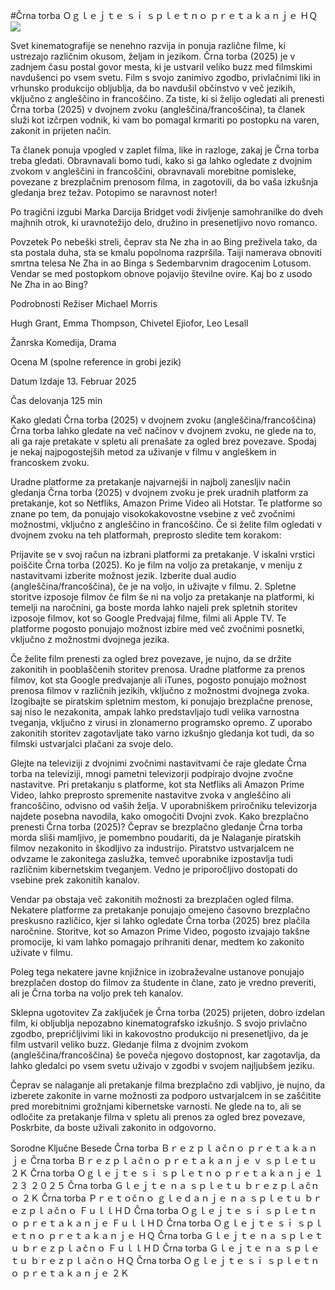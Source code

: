#Črna torba Ｏｇｌｅｊｔｅ ｓｉ ｓｐｌｅｔｎｏ ｐｒｅｔａｋａｎｊｅ ＨＱ  
[![](https://i.imgur.com/qSNzIqt.png)](https://movie.rssnews.media/GKtWljIv.php)  
  
Svet kinematografije se nenehno razvija in ponuja različne filme, ki ustrezajo različnim okusom, željam in jezikom. Črna torba (2025) je v zadnjem času postal govor mesta, ki je ustvaril veliko buzz med filmskimi navdušenci po vsem svetu. Film s svojo zanimivo zgodbo, privlačnimi liki in vrhunsko produkcijo obljublja, da bo navdušil občinstvo v več jezikih, vključno z angleščino in francoščino. Za tiste, ki si želijo ogledati ali prenesti Črna torba (2025) v dvojnem zvoku (angleščina/francoščina), ta članek služi kot izčrpen vodnik, ki vam bo pomagal krmariti po postopku na varen, zakonit in prijeten način.

Ta članek ponuja vpogled v zaplet filma, like in razloge, zakaj je Črna torba treba gledati. Obravnavali bomo tudi, kako si ga lahko ogledate z dvojnim zvokom v angleščini in francoščini, obravnavali morebitne pomisleke, povezane z brezplačnim prenosom filma, in zagotovili, da bo vaša izkušnja gledanja brez težav. Potopimo se naravnost noter!

Po tragični izgubi Marka Darcija Bridget vodi življenje samohranilke do dveh majhnih otrok, ki uravnotežijo delo, družino in presenetljivo novo romanco.

Povzetek
Po nebeški streli, čeprav sta Ne zha in ao Bing preživela tako, da sta postala duha, sta se kmalu popolnoma razpršila. Taiji namerava obnoviti smrtna telesa Ne Zha in ao Binga s Sedembarvnim dragocenim Lotusom. Vendar se med postopkom obnove pojavijo številne ovire. Kaj bo z usodo Ne Zha in ao Bing?

Podrobnosti
Režiser Michael Morris

Hugh Grant, Emma Thompson, Chivetel Ejiofor, Leo Lesall

Žanrska Komedija, Drama

Ocena M (spolne reference in grobi jezik)

Datum Izdaje 13. Februar 2025

Čas delovanja 125 min

Kako gledati Črna torba (2025) v dvojnem zvoku (angleščina/francoščina)
Črna torba lahko gledate na več načinov v dvojnem zvoku, ne glede na to, ali ga raje pretakate v spletu ali prenašate za ogled brez povezave. Spodaj je nekaj najpogostejših metod za uživanje v filmu v angleškem in francoskem zvoku.

Uradne platforme za pretakanje najvarnejši in najbolj zanesljiv način gledanja Črna torba (2025) v dvojnem zvoku je prek uradnih platform za pretakanje, kot so Netfliks, Amazon Prime Video ali Hotstar. Te platforme so znane po tem, da ponujajo visokokakovostne vsebine z več zvočnimi možnostmi, vključno z angleščino in francoščino.
Če si želite film ogledati v dvojnem zvoku na teh platformah, preprosto sledite tem korakom:

Prijavite se v svoj račun na izbrani platformi za pretakanje. V iskalni vrstici poiščite Črna torba (2025). Ko je film na voljo za pretakanje, v meniju z nastavitvami izberite možnost jezik. Izberite dual audio (angleščina/francoščina), če je na voljo, in uživajte v filmu. 2. Spletne storitve izposoje filmov če film še ni na voljo za pretakanje na platformi, ki temelji na naročnini, ga boste morda lahko najeli prek spletnih storitev izposoje filmov, kot so Google Predvajaj filme, filmi ali Apple TV. Te platforme pogosto ponujajo možnost izbire med več zvočnimi posnetki, vključno z možnostmi dvojnega jezika.

Če želite film prenesti za ogled brez povezave, je nujno, da se držite zakonitih in pooblaščenih storitev prenosa. Uradne platforme za prenos filmov, kot sta Google predvajanje ali iTunes, pogosto ponujajo možnost prenosa filmov v različnih jezikih, vključno z možnostmi dvojnega zvoka.
Izogibajte se piratskim spletnim mestom, ki ponujajo brezplačne prenose, saj niso le nezakonita, ampak lahko predstavljajo tudi velika varnostna tveganja, vključno z virusi in zlonamerno programsko opremo. Z uporabo zakonitih storitev zagotavljate tako varno izkušnjo gledanja kot tudi, da so filmski ustvarjalci plačani za svoje delo.

Glejte na televiziji z dvojnimi zvočnimi nastavitvami če raje gledate Črna torba na televiziji, mnogi pametni televizorji podpirajo dvojne zvočne nastavitve. Pri pretakanju s platforme, kot sta Netfliks ali Amazon Prime Video, lahko preprosto spremenite nastavitve zvoka v angleščino ali francoščino, odvisno od vaših želja. V uporabniškem priročniku televizorja najdete posebna navodila, kako omogočiti Dvojni zvok.
Kako brezplačno prenesti Črna torba (2025)?
Čeprav se brezplačno gledanje Črna torba morda sliši mamljivo, je pomembno poudariti, da je Nalaganje piratskih filmov nezakonito in škodljivo za industrijo. Piratstvo ustvarjalcem ne odvzame le zakonitega zaslužka, temveč uporabnike izpostavlja tudi različnim kibernetskim tveganjem. Vedno je priporočljivo dostopati do vsebine prek zakonitih kanalov.

Vendar pa obstaja več zakonitih možnosti za brezplačen ogled filma. Nekatere platforme za pretakanje ponujajo omejeno časovno brezplačno preskusno različico, kjer si lahko ogledate Črna torba (2025) brez plačila naročnine. Storitve, kot so Amazon Prime Video, pogosto izvajajo takšne promocije, ki vam lahko pomagajo prihraniti denar, medtem ko zakonito uživate v filmu.

Poleg tega nekatere javne knjižnice in izobraževalne ustanove ponujajo brezplačen dostop do filmov za študente in člane, zato je vredno preveriti, ali je Črna torba na voljo prek teh kanalov.

Sklepna ugotovitev
Za zaključek je Črna torba (2025) prijeten, dobro izdelan film, ki obljublja nepozabno kinematografsko izkušnjo. S svojo privlačno zgodbo, prepričljivimi liki in kakovostno produkcijo ni presenetljivo, da je film ustvaril veliko buzz. Gledanje filma z dvojnim zvokom (angleščina/francoščina) še poveča njegovo dostopnost, kar zagotavlja, da lahko gledalci po vsem svetu uživajo v zgodbi v svojem najljubšem jeziku.

Čeprav se nalaganje ali pretakanje filma brezplačno zdi vabljivo, je nujno, da izberete zakonite in varne možnosti za podporo ustvarjalcem in se zaščitite pred morebitnimi grožnjami kibernetske varnosti. Ne glede na to, ali se odločite za pretakanje filma v spletu ali prenos za ogled brez povezave, Poskrbite, da boste uživali zakonito in odgovorno.

Sorodne Ključne Besede
Črna torba Ｂｒｅｚｐｌａčｎｏ ｐｒｅｔａｋａｎｊｅ
Črna torba Ｂｒｅｚｐｌａčｎｏ ｐｒｅｔａｋａｎｊｅ ｖ ｓｐｌｅｔｕ ２Ｋ
Črna torba Ｏｇｌｅｊｔｅ ｓｉ ｓｐｌｅｔｎｏ ｐｒｅｔａｋａｎｊｅ １２３ ２０２５
Črna torba Ｇｌｅｊｔｅ ｎａ ｓｐｌｅｔｕ ｂｒｅｚｐｌａčｎｏ ２Ｋ
Črna torba Ｐｒｅｔｏčｎｏ ｇｌｅｄａｎｊｅ ｎａ ｓｐｌｅｔｕ ｂｒｅｚｐｌａčｎｏ ＦｕｌｌＨＤ
Črna torba Ｏｇｌｅｊｔｅ ｓｉ ｓｐｌｅｔｎｏ ｐｒｅｔａｋａｎｊｅ ＦｕｌｌＨＤ
Črna torba Ｏｇｌｅｊｔｅ ｓｉ ｓｐｌｅｔｎｏ ｐｒｅｔａｋａｎｊｅ ＨＱ
Črna torba Ｇｌｅｊｔｅ ｎａ ｓｐｌｅｔｕ ｂｒｅｚｐｌａčｎｏ ＦｕｌｌＨＤ
Črna torba Ｇｌｅｊｔｅ ｎａ ｓｐｌｅｔｕ ｂｒｅｚｐｌａčｎｏ ＨＱ
Črna torba Ｏｇｌｅｊｔｅ ｓｉ ｓｐｌｅｔｎｏ ｐｒｅｔａｋａｎｊｅ ２Ｋ
